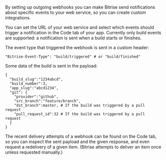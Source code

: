 By setting up outgoing webhooks you can make Bitrise send notifications about specific events to your web service, so you can create custom integrations.

You can set the URL of your web service and select which events should trigger a notification in the Code tab of your app. Currently only build events are supported: a notification is sent when a build starts or finishes.

The event type that triggered the webhook is sent in a custom header:

```
"Bitrise-Event-Type": "build/triggered" # or "build/finished"
```

Some data of the build is sent in the payload:

```
{
  "build_slug":"1234abcd",
  "build_number":3,
  "app_slug":"abcd1234",
  "git": {
    "provider":"github",
    "src_branch":"feature/branch",
    "dst_branch":master, # If the build was triggered by a pull request
    "pull_request_id":32 # If the build was triggered by a pull request
  }
}
```

The recent delivery attempts of a webhook can be found on the Code tab, so you can inspect the sent payload and the given response, and even request a redelivery of a given item. (Bitrise attempts to deliver an item once unless requested manually.)
